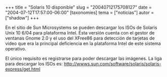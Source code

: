 +++
title = "Solaris 10 disponible"
slug = "20040712175708127"
date = "2004-07-12T17:57:00-06:00"
[taxonomies]
tema = ["noticias"]
autor = ["shadow"]
+++

En el sitio de Sun Microsystems se pueden descargar los ISOs de Solaris
Unix 10 6/04 para plataforma Intel. Ésta versión cuenta con el gestor de
ventanas Gnome 2.0 y el uso del XFree86 para detección de tarjetas de
video que era la principal deficiencia en la plataforma Intel de este
sistema operativo.

El único requisito es registrarse para poder descargar las imágenes. La
liga para descargar los ISOs es:
http://wwws.sun.com/software/solaris/solaris-express/get.html

